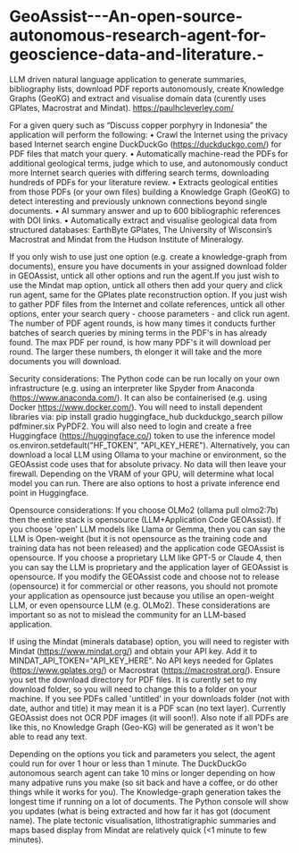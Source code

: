 # GeoAssist---An-open-source-autonomous-research-agent-for-geoscience-data-and-literature.-
LLM driven natural language application to generate summaries, bibliography lists, download PDF reports autonomously, create Knowledge Graphs (GeoKG) and extract and visualise domain data (curently uses GPlates, Macrostrat and Mindat). https://paulhcleverley.com/

For a given query such as “Discuss copper porphyry in Indonesia” the application will perform the following:
•	Crawl the Internet using the privacy based Internet search engine DuckDuckGo (https://duckduckgo.com/) for PDF files that match your query.
•	Automatically machine-read the PDFs for additional geological terms, judge which to use, and autonomously conduct more Internet search queries with differing search terms, downloading hundreds of PDFs for your literature review.
•	Extracts geological entities from those PDFs (or your own files) building a Knowledge Graph (GeoKG) to detect interesting and previously unknown connections beyond single documents.
•	AI summary answer and up to 600 bibliographic references with DOI links.
•	Automatically extract and visualise geological data from structured databases: EarthByte GPlates, The University of Wisconsin’s Macrostrat and Mindat from the Hudson Institute of Mineralogy.

If you only wish to use just one option (e.g. create a knowledge-graph from documents), ensure you have documents in your assigned download folder in GEOAssist, untick all other options and run the agent.If you just wish to use the Mindat map option, untick all others then add your query and click run agent, same for the GPlates plate reconstruction option. If you just wish to gather PDF files from the Internet and collate references, untick all other options, enter your search query - choose parameters - and click run agent. The number of PDF agent rounds, is how many times it conducts further batches of search queries by mining terms in the PDF's in has already found. The max PDF per round, is how many PDF's it will download per round. The larger these numbers, th elonger it will take and the more documents you will download.

Security considerations: The Python code can be run locally on your own infrastructure (e.g. using an interpreter like Spyder from Anaconda (https://www.anaconda.com/). It can also be containerised (e.g. using Docker https://www.docker.com/). You will need to install dependent libraries via: pip install gradio huggingface_hub duckduckgo_search pillow pdfminer.six PyPDF2. You will also need to login and create a free Huggingface (https://huggingface.co/) token to use the inference model os.environ.setdefault("HF_TOKEN", "API_KEY_HERE"). Alternatively, you can download a local LLM using Ollama to your machine or environment, so the GEOAssist code uses that for absolute privacy. No data will then leave your firewall. Depending on the VRAM of your GPU, will determine what local model you can run. There are also options to host a private inference end point in Huggingface. 

Opensource considerations: If you choose OLMo2 (ollama pull olmo2:7b) then the entire stack is opensource (LLM+Application Code GEOAssist). If you choose 'open' LLM models like Llama or Gemma, then you can say the LLM is Open-weight (but it is not opensource as the training code and training data has not been released) and the application code GEOAssist is opensource. If you choose a proprietary LLM like GPT-5 or Claude 4, then you can say the LLM is proprietary and the application layer of GEOAssist is opensource. If you modify the GEOAssist code and choose not to release (opensource) it for commercial or other reasons, you should not promote your application as opensource just because you utilise an open-weight LLM, or even opensource LLM (e.g. OLMo2). These considerations are important so as not to mislead the community for an LLM-based application.

If using the Mindat (minerals database) option, you will need to register with Mindat (https://www.mindat.org/) and obtain your API key. Add it to MINDAT_API_TOKEN="API_KEY_HERE". No API keys needed for Gplates (https://www.gplates.org/) or Macrostrat (https://macrostrat.org/).
Ensure you set the download directory for PDF files. It is curently set to my download folder, so you will need to change this to a folder on your machine.
If you see PDFs called 'untitled' in your downloads folder (not with date, author and title) it may mean it is a PDF scan (no text layer). Currently GEOAssist does not OCR PDF images (it will soon!). Also note if all PDFs are like this, no Knowledge Graph (Geo-KG) will be generated as it won't be able to read any text.

Depending on the options you tick and parameters you select, the agent could run for over 1 hour or less than 1 minute. The DuckDuckGo autonomous search agent can take 10 mins or longer depending on how many adpative runs you make (so sit back and have a coffee, or do other things while it works for you). The Knowledge-graph generation takes the longest time if running on a lot of documents. The Python console will show you updates (what is being extracted and how far it has got (document name). The plate tectonic visualisation, lithostratigraphic summaries and maps based display from Mindat are relatively quick (<1 minute to few minutes).

